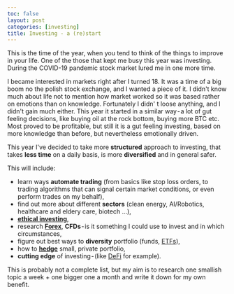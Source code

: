 ```yaml
---
toc: false
layout: post
categories: [investing]
title: Investing - a (re)start
---
```

This is the time of the year, when you tend to think of the things to improve in your life. One of the those that kept me busy this year was investing. During the COVID-19 pandemic stock market lured me in one more time.

I became interested in markets right after I turned 18. It was a time of a big boom no the polish stock exchange, and I wanted a piece of it. I didn't know much about life not to mention how market worked so it was based rather on emotions than on knowledge. Fortunately I didn' t loose anything, and I didn't gain much either. This year it started in a similar way - a lot of gut feeling decisions, like buying oil at the rock bottom, buying more BTC etc. Most proved to be profitable, but still it is a gut feeling investing, based on more knowledge than before, but nevertheless emotionally driven.

This year I've decided to take more **structured** approach to investing, that takes **less time** on a daily basis, is more **diversified** and in general safer.

This will include:

- learn ways **automate trading** (from basics like stop loss orders, to trading algorithms that can signal certain market conditions, or even perform trades on my behalf),
- find out more about different **sectors** (clean energy, AI/Robotics, healthcare and eldery care, biotech …),
- **[ethical investing](https://en.wikipedia.org/wiki/Socially_responsible_investing)**,
- research **[Forex](https://www.babypips.com/learn/forex/what-is-forex)**, **CFDs** - is it something I could use to invest and in which circumstances,
- figure out best ways to **diversity** portfolio (funds, [ETFs](https://en.wikipedia.org/wiki/Exchange-traded_fund)),
- how to **[hedge](https://www.investopedia.com/terms/h/hedge.asp#:~:text=Hedging%20is%20an%20imperfect%20science,cyclical%20and%20counter%2Dcyclical%20stocks.)** small, private portfolio,
- **cutting edge** of investing - (like [DeFi](https://www.coindesk.com/what-is-defi) for example).

This is probably not a complete list, but my aim is to research one smallish topic a week + one bigger one a month and write it down for my own benefit.
